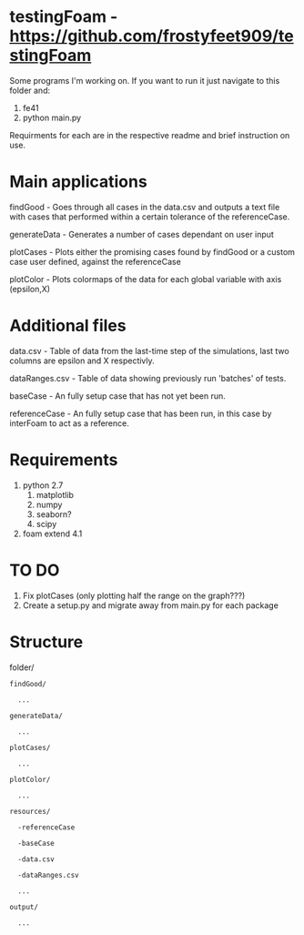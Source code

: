 # testingFoam - https://github.com/frostyfeet909/testingFoam
Some programs I'm working on. If you want to run it just navigate to this folder and: 

1. fe41
2. python main.py

Requirments for each are in the respective readme and brief instruction on use.

# Main applications
findGood - Goes through all cases in the data.csv and outputs a text file with cases that performed within a certain tolerance of the referenceCase.

generateData - Generates a number of cases dependant on user input

plotCases - Plots either the promising cases found by findGood or a custom case user defined, against the referenceCase

plotColor - Plots colormaps of the data for each global variable with axis (epsilon,X)

# Additional files
data.csv - Table of data from the last-time step of the simulations, last two columns are epsilon and X respectivly.

dataRanges.csv - Table of data showing previously run 'batches' of tests.

baseCase - An fully setup case that has not yet been run.

referenceCase - An fully setup case that has been run, in this case by interFoam to act as a reference.

# Requirements
1. python 2.7
    1. matplotlib
    2. numpy
    3. seaborn?
    4. scipy
2. foam extend 4.1

# TO DO
1. Fix plotCases (only plotting half the range on the graph???)
2. Create a setup.py and migrate away from main.py for each package

# Structure

folder/

    findGood/
    
      ...
    
    generateData/
    
      ...
    
    plotCases/
    
      ...
    
    plotColor/
  
      ...
      
    resources/
    
      -referenceCase
      
      -baseCase
    
      -data.csv
      
      -dataRanges.csv
      
      ...
      
    output/
    
      ...
  

